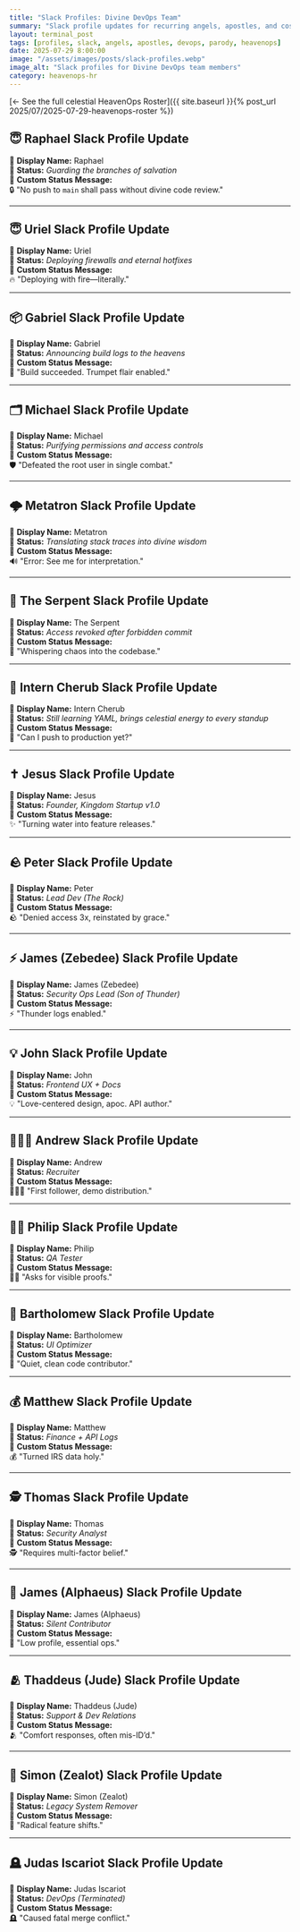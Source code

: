 ```yaml
---
title: "Slack Profiles: Divine DevOps Team"
summary: "Slack profile updates for recurring angels, apostles, and cosmic contributors in the Divine DevOps Universe."
layout: terminal_post
tags: [profiles, slack, angels, apostles, devops, parody, heavenops]
date: 2025-07-29 8:00:00
image: "/assets/images/posts/slack-profiles.webp"
image_alt: "Slack profiles for Divine DevOps team members"
category: heavenops-hr
---
```


[← See the full celestial HeavenOps Roster]({{ site.baseurl }}{% post_url 2025/07/2025-07-29-heavenops-roster %})

## 😇 Raphael Slack Profile Update

👤 **Display Name:** Raphael  
📛 **Status:** _Guarding the branches of salvation_  
💬 **Custom Status Message:**  
🔒 "No push to `main` shall pass without divine code review."

---

## 😇 Uriel Slack Profile Update

👤 **Display Name:** Uriel  
📛 **Status:** _Deploying firewalls and eternal hotfixes_  
💬 **Custom Status Message:**  
🔥 "Deploying with fire—literally."

---

## 📦 Gabriel Slack Profile Update

👤 **Display Name:** Gabriel  
📛 **Status:** _Announcing build logs to the heavens_  
💬 **Custom Status Message:**  
📣 "Build succeeded. Trumpet flair enabled."

---

## 🗂️ Michael Slack Profile Update

👤 **Display Name:** Michael  
📛 **Status:** _Purifying permissions and access controls_  
💬 **Custom Status Message:**  
🛡️ "Defeated the root user in single combat."

---

## 🌩️ Metatron Slack Profile Update

👤 **Display Name:** Metatron  
📛 **Status:** _Translating stack traces into divine wisdom_  
💬 **Custom Status Message:**  
🔊 "Error: See me for interpretation."

---

## 🐍 The Serpent Slack Profile Update

👤 **Display Name:** The Serpent  
📛 **Status:** _Access revoked after forbidden commit_  
💬 **Custom Status Message:**  
🐍 "Whispering chaos into the codebase."

---

## 👶 Intern Cherub Slack Profile Update

👤 **Display Name:** Intern Cherub  
📛 **Status:** _Still learning YAML, brings celestial energy to every standup_  
💬 **Custom Status Message:**  
👶 "Can I push to production yet?"

---

## ✝️ Jesus Slack Profile Update

👤 **Display Name:** Jesus  
📛 **Status:** _Founder, Kingdom Startup v1.0_  
💬 **Custom Status Message:**  
✨ "Turning water into feature releases."

---

## 🪨 Peter Slack Profile Update

👤 **Display Name:** Peter  
📛 **Status:** _Lead Dev (The Rock)_  
💬 **Custom Status Message:**  
🪨 "Denied access 3x, reinstated by grace."

---

## ⚡ James (Zebedee) Slack Profile Update

👤 **Display Name:** James (Zebedee)  
📛 **Status:** _Security Ops Lead (Son of Thunder)_  
💬 **Custom Status Message:**  
⚡ "Thunder logs enabled."

---

## 💡 John Slack Profile Update

👤 **Display Name:** John  
📛 **Status:** _Frontend UX + Docs_  
💬 **Custom Status Message:**  
💡 "Love-centered design, apoc. API author."

---

## 🧑‍🤝‍🧑 Andrew Slack Profile Update

👤 **Display Name:** Andrew  
📛 **Status:** _Recruiter_  
💬 **Custom Status Message:**  
🧑‍🤝‍🧑 "First follower, demo distribution."

---

## 🧑‍🔬 Philip Slack Profile Update

👤 **Display Name:** Philip  
📛 **Status:** _QA Tester_  
💬 **Custom Status Message:**  
🧑‍🔬 "Asks for visible proofs."

---

## 🦑 Bartholomew Slack Profile Update

👤 **Display Name:** Bartholomew  
📛 **Status:** _UI Optimizer_  
💬 **Custom Status Message:**  
🦑 "Quiet, clean code contributor."

---

## 💰 Matthew Slack Profile Update

👤 **Display Name:** Matthew  
📛 **Status:** _Finance + API Logs_  
💬 **Custom Status Message:**  
💰 "Turned IRS data holy."

---

## 🕵️ Thomas Slack Profile Update

👤 **Display Name:** Thomas  
📛 **Status:** _Security Analyst_  
💬 **Custom Status Message:**  
🕵️ "Requires multi-factor belief."

---

## 🫥 James (Alphaeus) Slack Profile Update

👤 **Display Name:** James (Alphaeus)  
📛 **Status:** _Silent Contributor_  
💬 **Custom Status Message:**  
🫥 "Low profile, essential ops."

---

## 🫂 Thaddeus (Jude) Slack Profile Update

👤 **Display Name:** Thaddeus (Jude)  
📛 **Status:** _Support & Dev Relations_  
💬 **Custom Status Message:**  
🫂 "Comfort responses, often mis-ID’d."

---

## 🧨 Simon (Zealot) Slack Profile Update

👤 **Display Name:** Simon (Zealot)  
📛 **Status:** _Legacy System Remover_  
💬 **Custom Status Message:**  
🧨 "Radical feature shifts."

---

## 🪦 Judas Iscariot Slack Profile Update

👤 **Display Name:** Judas Iscariot  
📛 **Status:** _DevOps (Terminated)_  
💬 **Custom Status Message:**  
🪦 "Caused fatal merge conflict."
